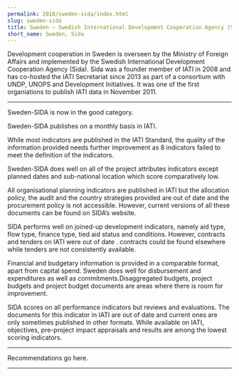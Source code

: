 ```yaml
---
permalink: 2018/sweden-sida/index.html
slug: sweden-sida
title: Sweden – Swedish International Development Cooperation Agency (Sida)
short_name: Sweden, Sida
---
```


Development cooperation in Sweden is overseen by the Ministry of Foreign Affairs and implemented by the Swedish International Development Cooperation Agency (Sida). Sida was a founder member of IATI in 2008 and has co-hosted the IATI Secretariat since 2013 as part of a consortium with UNDP, UNOPS and Development Initiatives. It was one of the first organiations to publish IATI data in November 2011.

---

Sweden-SIDA is now in the good category. 

Sweden-SIDA publishes on a monthly basis in IATI.

 While most indicators are published in the IATI Standard, the quality of the information provided needs further improvement as 8 indicators failed to meet the definition of the indicators.

Sweden-SIDA does well on all of the project attributes indicators except planned dates and sub-national location which score comparatively low.   

All organisational planning indicators are published in IATI but the allocation policy, the audit and the country strategies provided are out of date and the procurement policy is not accessible. However, current versions of all these documents can be found on SIDA’s website. 

SIDA performs well on joined-up development indicators, namely aid type, flow type, finance type, tied aid status and conditions. However, contracts and tenders on IATI were out of date . contracts could be found elsewhere while tenders are not consistently available. 

Financial and budgetary information is provided in a comparable format, apart from capital spend. Sweden does well for disbursement and expenditures as well as commitments.Disaggregated budgets, project budgets and project budget documents are areas where there is room for improvement. 

SIDA scores on all performance indicators but reviews and evaluations. The documents for this indicator in IATI are out of date and current ones are only sometimes published in other formats. While available on IATI, objectives, pre-project impact appraisals and results are among the lowest scoring indicators. 

---

Recommendations go here.

---
